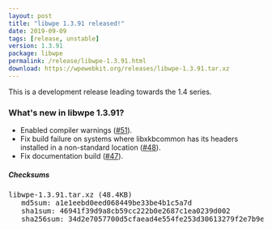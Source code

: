 ```yaml
---
layout: post
title: "libwpe 1.3.91 released!"
date: 2019-09-09
tags: [release, unstable]
version: 1.3.91
package: libwpe
permalink: /release/libwpe-1.3.91.html
download: https://wpewebkit.org/releases/libwpe-1.3.91.tar.xz
---
```


This is a development release leading towards the 1.4 series.

### What's new in libwpe 1.3.91?

- Enabled compiler warnings ([#51](https://github.com/WebPlatformForEmbedded/libwpe/pull/51)).
- Fix build failure on systems where libxkbcommon has its headers installed in a non-standard location ([#48](https://github.com/WebPlatformForEmbedded/libwpe/pull/48)).
- Fix documentation build ([#47](https://github.com/WebPlatformForEmbedded/libwpe/pull/47)).

##### Checksums

<pre>
libwpe-1.3.91.tar.xz (48.4KB)
   md5sum: a1e1eebd0eed068449be33be4b1c5a7d
   sha1sum: 46941f39d9a8cb59cc222b0e2687c1ea0239d002
   sha256sum: 34d2e7057700d5cfaead4e554fe253d30613279f2e7b9e3ea4a307f06799f93f
</pre>

